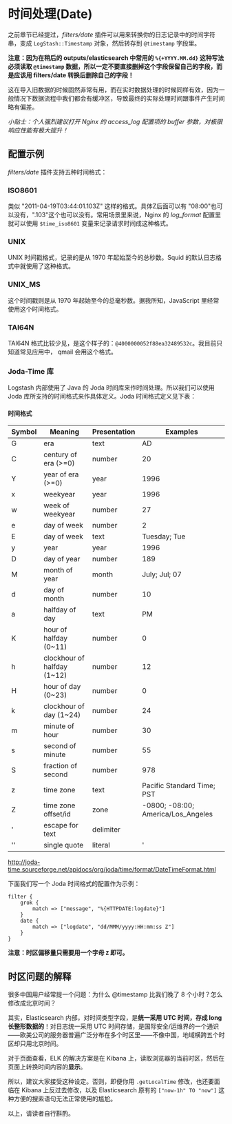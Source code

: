 # 时间处理(Date)

之前章节已经提过，*filters/date* 插件可以用来转换你的日志记录中的时间字符串，变成 `LogStash::Timestamp` 对象，然后转存到 `@timestamp` 字段里。

**注意：因为在稍后的 outputs/elasticsearch 中常用的 `%{+YYYY.MM.dd}` 这种写法必须读取 `@timestamp` 数据，所以一定不要直接删掉这个字段保留自己的字段，而是应该用 filters/date 转换后删除自己的字段！**

这在导入旧数据的时候固然非常有用，而在实时数据处理的时候同样有效，因为一般情况下数据流程中我们都会有缓冲区，导致最终的实际处理时间跟事件产生时间略有偏差。

*小贴士：个人强烈建议打开 Nginx 的 access_log 配置项的 buffer 参数，对极限响应性能有极大提升！*

## 配置示例

*filters/date* 插件支持五种时间格式：

### ISO8601

类似 "2011-04-19T03:44:01.103Z" 这样的格式。具体Z后面可以有 "08:00"也可以没有，".103"这个也可以没有。常用场景里来说，Nginx 的 *log_format* 配置里就可以使用 `$time_iso8601` 变量来记录请求时间成这种格式。

### UNIX

UNIX 时间戳格式，记录的是从 1970 年起始至今的总秒数。Squid 的默认日志格式中就使用了这种格式。

### UNIX_MS

这个时间戳则是从 1970 年起始至今的总毫秒数。据我所知，JavaScript 里经常使用这个时间格式。

### TAI64N

TAI64N 格式比较少见，是这个样子的：`@4000000052f88ea32489532c`。我目前只知道常见应用中， qmail 会用这个格式。

### Joda-Time 库

Logstash 内部使用了 Java 的 Joda 时间库来作时间处理。所以我们可以使用 Joda 库所支持的时间格式来作具体定义。Joda 时间格式定义见下表：

#### 时间格式

|Symbol  |Meaning                      |Presentation  |Examples|
|--------|-----------------------------|--------------|-------|
|G       |era                          |text          |AD|
|C       |century of era (>=0)         |number        |20|
|Y       |year of era (>=0)            |year          |1996|
|x       |weekyear                     |year          |1996|
|w       |week of weekyear             |number        |27|
|e       |day of week                  |number        |2|
|E       |day of week                  |text          |Tuesday; Tue|
|y       |year                         |year          |1996|
|D       |day of year                  |number        |189|
|M       |month of year                |month         |July; Jul; 07|
|d       |day of month                 |number        |10|
|a       |halfday of day               |text          |PM|
|K       |hour of halfday (0~11)       |number        |0|
|h       |clockhour of halfday (1~12)  |number        |12|
|H       |hour of day (0~23)           |number        |0|
|k       |clockhour of day (1~24)      |number        |24|
|m       |minute of hour               |number        |30|
|s       |second of minute             |number        |55|
|S       |fraction of second           |number        |978|
|z       |time zone                    |text          |Pacific Standard Time; PST|
|Z       |time zone offset/id          |zone          |-0800; -08:00; America/Los_Angeles|
|'       |escape for text              |delimiter     ||
|''      |single quote                 |literal       |'|

<http://joda-time.sourceforge.net/apidocs/org/joda/time/format/DateTimeFormat.html>

下面我们写一个 Joda 时间格式的配置作为示例：

```
filter {
    grok {
        match => ["message", "%{HTTPDATE:logdate}"]
    }
    date {
        match => ["logdate", "dd/MMM/yyyy:HH:mm:ss Z"]
    }
}
```

**注意：时区偏移量只需要用一个字母 `Z` 即可。**

## 时区问题的解释

很多中国用户经常提一个问题：为什么 @timestamp 比我们晚了 8 个小时？怎么修改成北京时间？

其实，Elasticsearch 内部，对时间类型字段，是**统一采用 UTC 时间，存成 long 长整形数据的**！对日志统一采用 UTC 时间存储，是国际安全/运维界的一个通识——欧美公司的服务器普遍广泛分布在多个时区里——不像中国，地域横跨五个时区却只用北京时间。

对于页面查看，ELK 的解决方案是在 Kibana 上，读取浏览器的当前时区，然后在页面上转换时间内容的**显示**。

所以，建议大家接受这种设定。否则，即便你用 `.getLocalTime` 修改，也还要面临在 Kibana 上反过去修改，以及 Elasticsearch 原有的 `["now-1h" TO "now"]` 这种方便的搜索语句无法正常使用的尴尬。

以上，请读者自行斟酌。
